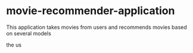 # movie-recommender-application
This application takes movies from users and recommends movies based on several models

the us

